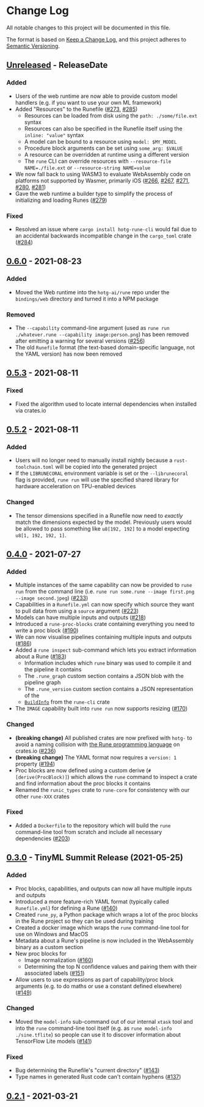 # Change Log

All notable changes to this project will be documented in this file.

The format is based on [Keep a Change Log](https://keepachangelog.com/en/1.0.0/),
and this project adheres to [Semantic Versioning](https://semver.org/spec/v2.0.0.html).

<!-- next-header -->

## [Unreleased] - ReleaseDate

### Added

- Users of the web runtime are now able to provide custom model handlers
  (e.g. if you want to use your own ML framework)
- Added "Resources" to the Runefile
  ([#273](https://github.com/hotg-ai/rune/pull/273),
  [#285](https://github.com/hotg-ai/rune/pull/285))
  - Resources can be loaded from disk using the `path: ./some/file.ext` syntax
  - Resources can also be specified in the Runefile itself using the
    `inline: "value"` syntax
  - A model can be bound to a resource using `model: $MY_MODEL`
  - Procedure block arguments can be set using `some_arg: $VALUE`
  - A resource can be overridden at runtime using a different version
  - The `rune` CLI can override resources with `--resource-file NAME=./file.ext`
    or `--resource-string NAME=value`
- We now fall back to using WASM3 to evaluate WebAssembly code on platforms not
  supported by Wasmer, primarily iOS
  ([#266](https://github.com/hotg-ai/rune/pull/266),
  [#267](https://github.com/hotg-ai/rune/pull/267),
  [#271](https://github.com/hotg-ai/rune/pull/271),
  [#280](https://github.com/hotg-ai/rune/pull/280),
  [#281](https://github.com/hotg-ai/rune/pull/281))
- Gave the web runtime a builder type to simplify the process of initializing
  and loading Runes ([#279](https://github.com/hotg-ai/rune/pull/279))

### Fixed

- Resolved an issue where `cargo install hotg-rune-cli` would fail due to an
  accidental backwards incompatible change in the `cargo_toml` crate
  ([#284](https://github.com/hotg-ai/rune/issues/284))

## [0.6.0] - 2021-08-23

### Added

- Moved the Web runtime into the `hotg-ai/rune` repo under the `bindings/web`
  directory and turned it into a NPM package

### Removed

- The `--capability` command-line argument (used as `rune run ./whatever.rune
  --capability image:person.png`) has been removed after emitting a warning for
  several versions ([#256](https://github.com/hotg-ai/rune/issues/256))
- The old `Runefile` format (the text-based domain-specific language, not the
  YAML version) has now been removed

## [0.5.3] - 2021-08-11

### Fixed

- Fixed the algorithm used to locate internal dependencies when installed via
  crates.io

## [0.5.2] - 2021-08-11

### Added

- Users will no longer need to manually install nightly because a
  `rust-toolchain.toml` will be copied into the generated project
- If the `LIBRUNECORAL` environment variable is set or the `--librunecoral`
  flag is provided, `rune run` will use the specified shared library for
  hardware acceleration on TPU-enabled devices

### Changed

- The tensor dimensions specified in a Runefile now need to *exactly* match the
  dimensions expected by the model. Previously users would be allowed to pass
  something like `u8[192, 192]` to a model expecting `u8[1, 192, 192, 1]`.

## [0.4.0] - 2021-07-27

### Added

- Multiple instances of the same capability can now be provided to `rune run`
  from the command line (i.e. `rune run some.rune --image first.png --image second.jpeg`)
  ([#233](https://github.com/hotg-ai/rune/pull/233))
- Capabilities in a `Runefile.yml` can now specify which source they want to
  pull data from using a `source` argument ([#223](https://github.com/hotg-ai/rune/pull/223))
- Models can have multiple inputs and outputs ([#218](https://github.com/hotg-ai/rune/pull/218))
- Introduced a `rune-proc-blocks` crate containing everything you need to write
  a proc block ([#190](https://github.com/hotg-ai/rune/pull/190))
- We can now visualise pipelines containing multiple inputs and outputs
  ([#186](https://github.com/hotg-ai/rune/pull/186))
- Added a `rune inspect` sub-command which lets you extract information about
  a Rune ([#183](https://github.com/hotg-ai/rune/pull/183))
  - Information includes which `rune` binary was used to compile it and the
    pipeline it contains
  - The `.rune_graph` custom section contains a JSON blob with the pipeline
    graph
  - The `.rune_version` custom section contains a JSON representation of the
  - [`BuildInfo`][build-info] from the `rune-cli` crate
- The `IMAGE` capability built into `rune run` now supports resizing
  ([#170](https://github.com/hotg-ai/rune/issues/170))

### Changed

- **(breaking change)** All published crates are now prefixed with `hotg-` to
  avoid a naming collision with [the Rune programming language][rune-rs] on
  crates.io ([#236](https://github.com/hotg-ai/rune/pull/236))
- **(breaking change)** The YAML format now requires a `version: 1` property
  ([#194](https://github.com/hotg-ai/rune/pull/194))
- Proc blocks are now defined using a custom derive (`#[derive(ProcBlock)]`)
  which allows the `rune` command to inspect a crate and find information about
  the proc blocks it contains
- Renamed the `runic_types` crate to `rune-core` for consistency with our other
  `rune-XXX` crates

### Fixed

- Added a `Dockerfile` to the repository which will build the `rune`
  command-line tool from scratch and include all necessary dependencies
  ([#203](https://github.com/hotg-ai/rune/pull/203))

## [0.3.0] - TinyML Summit Release (2021-05-25)

### Added

- Proc blocks, capabilities, and outputs can now all have multiple inputs and
  outputs
- Introduced a more feature-rich YAML format (typically called `Runefile.yml`)
  for defining a Rune ([#140](https://github.com/hotg-ai/rune/pull/140))
- Created `rune_py`, a Python package which wraps a lot of the proc blocks
  in the Rune project so they can be used during training
- Created a docker image which wraps the `rune` command-line tool for use on
  Windows and MacOS
- Metadata about a Rune's pipeline is now included in the WebAssembly binary as
  a custom section
- New proc blocks for
  - Image normalization ([#160](https://github.com/hotg-ai/rune/pull/160))
  - Determining the top N confidence values and pairing them with their
    associated labels ([#151](https://github.com/hotg-ai/rune/pull/151))
- Allow users to use expressions as part of capability/proc block arguments
  (e.g. to do maths or use a constant defined elsewhere)
  ([#149](https://github.com/hotg-ai/rune/pull/149))

### Changed

- Moved the `model-info` sub-command out of our internal `xtask` tool and into
  the `rune` command-line tool itself (e.g. as `rune model-info ./sine.tflite`)
  so people can use it to discover information about TensorFlow Lite models
  ([#141](https://github.com/hotg-ai/rune/pull/141))

### Fixed

- Bug determining the Runefile's "current directory"
  ([#143](https://github.com/hotg-ai/rune/pull/143))
- Type names in generated Rust code can't contain hyphens
  ([#137](https://github.com/hotg-ai/rune/pull/137))

## [0.2.1] - 2021-03-21

<!-- next-url -->
[Unreleased]: https://github.com/assert-rs/predicates-rs/compare/hotg-rune-cli-v0.6.0...HEAD
[0.6.0]: https://github.com/assert-rs/predicates-rs/compare/hotg-rune-cli-v0.5.3...hotg-rune-cli-v0.6.0
[0.5.3]: https://github.com/assert-rs/predicates-rs/compare/hotg-rune-cli-v0.5.2...hotg-rune-cli-v0.5.3
[0.5.2]: https://github.com/assert-rs/predicates-rs/compare/v0.4.0...hotg-rune-cli-v0.5.2
[0.4.0]: https://github.com/hotg-ai/rune/compare/v0.3.0...v0.4.0
[0.3.0]: https://github.com/hotg-ai/rune/compare/v0.2.1...v0.3.0
[0.2.1]: https://github.com/hotg-ai/rune/compare/86763cdbb0...v0.2.1

[tinyml]: https://github.com/hotg-ai/rune/releases/tag/TinyMLSummity-RC1
[build-info]: https://docs.rs/build-info-common/0.0.23/build_info_common/struct.BuildInfo.html
[rune-rs]: https://rune-rs.github.io/
